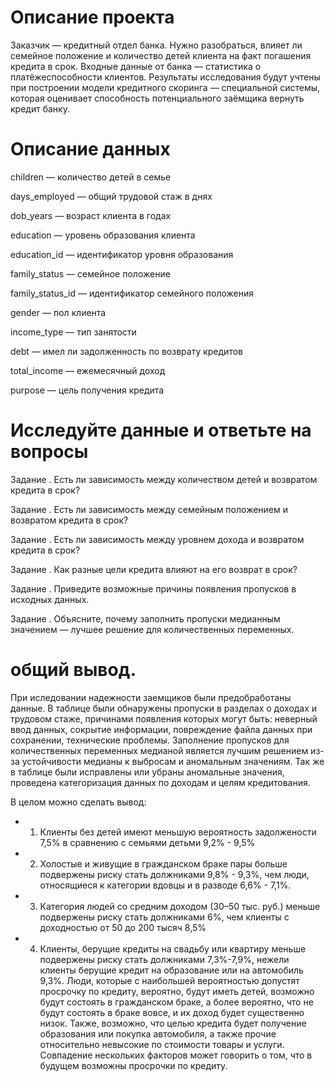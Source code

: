 # Описание проекта
Заказчик — кредитный отдел банка. Нужно разобраться, влияет ли семейное положение и количество детей клиента на факт погашения кредита в срок. Входные данные от банка — статистика о платёжеспособности клиентов.
Результаты исследования будут учтены при построении модели кредитного скоринга — специальной системы, которая оценивает способность потенциального заёмщика вернуть кредит банку.
# Описание данных
children — количество детей в семье

days_employed — общий трудовой стаж в днях

dob_years — возраст клиента в годах

education — уровень образования клиента

education_id — идентификатор уровня образования

family_status — семейное положение

family_status_id — идентификатор семейного положения

gender — пол клиента

income_type — тип занятости

debt — имел ли задолженность по возврату кредитов

total_income — ежемесячный доход

purpose — цель получения кредита

# Исследуйте данные и ответьте на вопросы

Задание . Есть ли зависимость между количеством детей и возвратом кредита в срок?

Задание . Есть ли зависимость между семейным положением и возвратом кредита в срок?

Задание . Есть ли зависимость между уровнем дохода и возвратом кредита в срок?

Задание . Как разные цели кредита влияют на его возврат в срок?

Задание . Приведите возможные причины появления пропусков в исходных данных.

Задание . Объясните, почему заполнить пропуски медианным значением — лучшее решение для количественных переменных.

# общий вывод.
При иследовании надежности заемщиков были предобработаны данные. В таблице были обнаружены пропуски в разделах о доходах и трудовом стаже, причинами появления которых могут быть: неверный ввод данных, сокрытие информации, повреждение файла данных при сохранении, технические проблемы. Заполнение пропусков для количественных переменных медианой является лучшим решением из-за устойчивости медианы к выбросам и аномальным значениям. Так же в таблице были исправлены или убраны аномальные значения, проведена категоризация данных по доходам и целям кредитования.

В целом можно сделать вывод:

- 1) Клиенты без детей имеют меньшую  вероятность задолжености 7,5% в сравнению с семьями детьми 9,2% - 9,5%
- 2) Холостые и живущие в гражданском браке пары больше подвержены риску стать должниками 9,8% - 9,3%, чем люди, относящиеся к категории вдовцы и в разводе 6,6% - 7,1%.
- 3) Категория людей со средним доходом (30–50 тыс. руб.) меньше подвержены риску стать должниками 6%, чем клиенты с доходностью от 50 до 200 тысяч 8,5%
- 4) Клиенты, берущие кредиты на свадьбу или квартиру меньше подвержены риску стать должниками 7,3%-7,9%, нежели клиенты берущие кредит на образование или на автомобиль 9,3%. 
Люди, которые с наибольшей вероятностью допустят просрочку по кредиту, вероятно, будут иметь детей, возможно будут состоять в гражданском браке, а более вероятно, что не будут состоять в браке вовсе, и их доход будет существенно низок. Также, возможно, что целью кредита будет получение образования или покупка автомобиля, а также прочие относительно невысокие по стоимости товары и услуги. Совпадение нескольких факторов может говорить о том, что в будущем возможны просрочки по кредиту.
